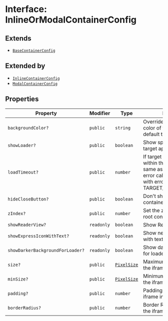 # Interface: InlineOrModalContainerConfig

## Extends

- [`BaseContainerConfig`](BaseContainerConfig.md)

## Extended by

- [`InlineContainerConfig`](InlineContainerConfig.md)
- [`ModalContainerConfig`](ModalContainerConfig.md)

## Properties

| Property | Modifier | Type | Description | Inherited from |
| ------ | ------ | ------ | ------ | ------ |
| `backgroundColor?` | `public` | `string` | Override the background color of the iframe. By default this is as per theme. | [`BaseContainerConfig`](BaseContainerConfig.md).`backgroundColor` |
| `showLoader?` | `public` | `boolean` | Show spinner while loading target app. Default is true. | [`BaseContainerConfig`](BaseContainerConfig.md).`showLoader` |
| `loadTimeout?` | `public` | `number` | If target app does't open within this time (in ms, same as of setTimeout), the error callback is invoked with error code TARGET_LOAD_TIMED_OUT. | [`BaseContainerConfig`](BaseContainerConfig.md).`loadTimeout` |
| `hideCloseButton?` | `public` | `boolean` | Don't show close button for container and header bars | [`BaseContainerConfig`](BaseContainerConfig.md).`hideCloseButton` |
| `zIndex?` | `public` | `number` | Set the z-index of of the root container | [`BaseContainerConfig`](BaseContainerConfig.md).`zIndex` |
| `showReaderView?` | `readonly` | `boolean` | Show Reader Loading View | [`BaseContainerConfig`](BaseContainerConfig.md).`showReaderView` |
| `showExpressIconWithText?` | `readonly` | `boolean` | Show new express icon with text | [`BaseContainerConfig`](BaseContainerConfig.md).`showExpressIconWithText` |
| `showDarkerBackgroundForLoader?` | `readonly` | `boolean` | Show darker background for loader | [`BaseContainerConfig`](BaseContainerConfig.md).`showDarkerBackgroundForLoader` |
| `size?` | `public` | [`PixelSize`](../../Asset.types/interfaces/PixelSize.md) | Maximum size boundary of the iframe. | - |
| `minSize?` | `public` | [`PixelSize`](../../Asset.types/interfaces/PixelSize.md) | Minimum size boundary of the iframe. | - |
| `padding?` | `public` | `number` | Padding applied to the iframe in pixels. | - |
| `borderRadius?` | `public` | `number` | Border Radius applied to the iframe in pixels. | - |
